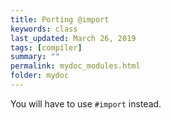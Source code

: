```yaml
---
title: Porting @import
keywords: class
last_updated: March 26, 2019
tags: [compiler]
summary: ""
permalink: mydoc_modules.html
folder: mydoc
---
```


You will have to use `#import` instead.


